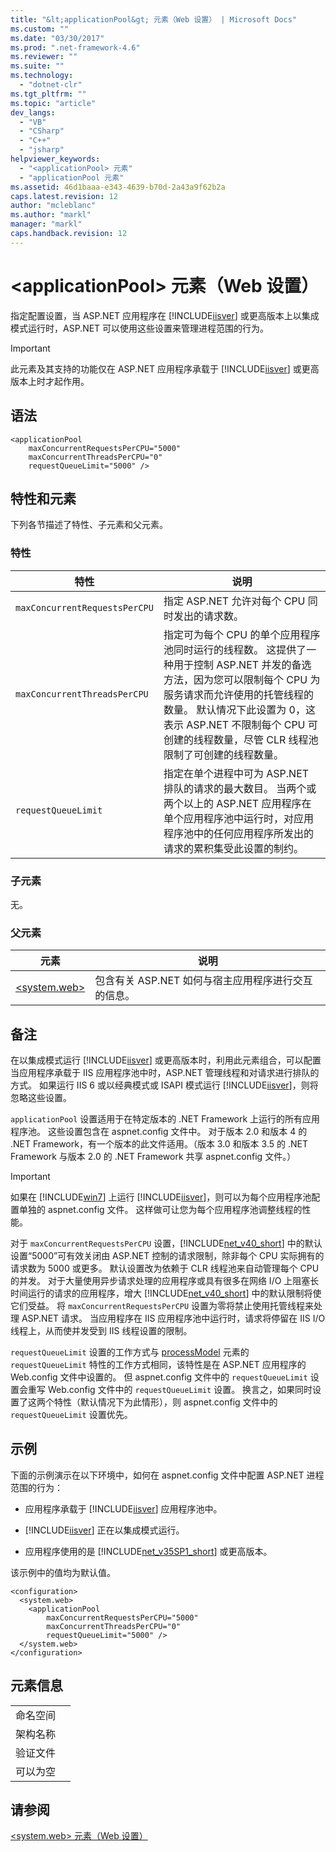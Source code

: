 ```yaml
---
title: "&lt;applicationPool&gt; 元素（Web 设置） | Microsoft Docs"
ms.custom: ""
ms.date: "03/30/2017"
ms.prod: ".net-framework-4.6"
ms.reviewer: ""
ms.suite: ""
ms.technology: 
  - "dotnet-clr"
ms.tgt_pltfrm: ""
ms.topic: "article"
dev_langs: 
  - "VB"
  - "CSharp"
  - "C++"
  - "jsharp"
helpviewer_keywords: 
  - "<applicationPool> 元素"
  - "applicationPool 元素"
ms.assetid: 46d1baaa-e343-4639-b70d-2a43a9f62b2a
caps.latest.revision: 12
author: "mcleblanc"
ms.author: "markl"
manager: "markl"
caps.handback.revision: 12
---
```

# &lt;applicationPool&gt; 元素（Web 设置）
指定配置设置，当 ASP.NET 应用程序在 [!INCLUDE[iisver](../../../../../includes/iisver-md.md)] 或更高版本上以集成模式运行时，ASP.NET 可以使用这些设置来管理进程范围的行为。  
  
> [!IMPORTANT]
>  此元素及其支持的功能仅在 ASP.NET 应用程序承载于 [!INCLUDE[iisver](../../../../../includes/iisver-md.md)] 或更高版本上时才起作用。  
  
## 语法  
  
```  
<applicationPool   
    maxConcurrentRequestsPerCPU="5000"   
    maxConcurrentThreadsPerCPU="0"   
    requestQueueLimit="5000" />  
```  
  
## 特性和元素  
 下列各节描述了特性、子元素和父元素。  
  
### 特性  
  
|特性|说明|  
|--------|--------|  
|`maxConcurrentRequestsPerCPU`|指定 ASP.NET 允许对每个 CPU 同时发出的请求数。|  
|`maxConcurrentThreadsPerCPU`|指定可为每个 CPU 的单个应用程序池同时运行的线程数。  这提供了一种用于控制 ASP.NET 并发的备选方法，因为您可以限制每个 CPU 为服务请求而允许使用的托管线程的数量。  默认情况下此设置为 0，这表示 ASP.NET 不限制每个 CPU 可创建的线程数量，尽管 CLR 线程池限制了可创建的线程数量。|  
|`requestQueueLimit`|指定在单个进程中可为 ASP.NET 排队的请求的最大数目。  当两个或两个以上的 ASP.NET 应用程序在单个应用程序池中运行时，对应用程序池中的任何应用程序所发出的请求的累积集受此设置的制约。|  
  
### 子元素  
 无。  
  
### 父元素  
  
|元素|说明|  
|--------|--------|  
|[\<system.web\>](../../../../../docs/framework/configure-apps/file-schema/web/system-web-element-web-settings.md)|包含有关 ASP.NET 如何与宿主应用程序进行交互的信息。|  
  
## 备注  
 在以集成模式运行 [!INCLUDE[iisver](../../../../../includes/iisver-md.md)] 或更高版本时，利用此元素组合，可以配置当应用程序承载于 IIS 应用程序池中时，ASP.NET 管理线程和对请求进行排队的方式。  如果运行 IIS 6 或以经典模式或 ISAPI 模式运行 [!INCLUDE[iisver](../../../../../includes/iisver-md.md)]，则将忽略这些设置。  
  
 `applicationPool` 设置适用于在特定版本的 .NET Framework 上运行的所有应用程序池。  这些设置包含在 aspnet.config 文件中。  对于版本 2.0 和版本 4 的 .NET Framework，有一个版本的此文件适用。（版本 3.0 和版本 3.5 的 .NET Framework 与版本 2.0 的 .NET Framework 共享 aspnet.config 文件。）  
  
> [!IMPORTANT]
>  如果在 [!INCLUDE[win7](../../../../../includes/win7-md.md)] 上运行 [!INCLUDE[iisver](../../../../../includes/iisver-md.md)]，则可以为每个应用程序池配置单独的 aspnet.config 文件。  这样做可让您为每个应用程序池调整线程的性能。  
  
 对于 `maxConcurrentRequestsPerCPU` 设置，[!INCLUDE[net_v40_short](../../../../../includes/net-v40-short-md.md)] 中的默认设置“5000”可有效关闭由 ASP.NET 控制的请求限制，除非每个 CPU 实际拥有的请求数为 5000 或更多。  默认设置改为依赖于 CLR 线程池来自动管理每个 CPU 的并发。  对于大量使用异步请求处理的应用程序或具有很多在网络 I\/O 上阻塞长时间运行的请求的应用程序，增大 [!INCLUDE[net_v40_short](../../../../../includes/net-v40-short-md.md)] 中的默认限制将使它们受益。  将 `maxConcurrentRequestsPerCPU` 设置为零将禁止使用托管线程来处理 ASP.NET 请求。  当应用程序在 IIS 应用程序池中运行时，请求将停留在 IIS I\/O 线程上，从而使并发受到 IIS 线程设置的限制。  
  
 `requestQueueLimit` 设置的工作方式与 [processModel](http://msdn.microsoft.com/zh-cn/4b8fe20e-74c8-4566-b72c-ce5f83c8e32d) 元素的 `requestQueueLimit` 特性的工作方式相同，该特性是在 ASP.NET 应用程序的 Web.config 文件中设置的。  但 aspnet.config 文件中的 `requestQueueLimit` 设置会重写 Web.config 文件中的 `requestQueueLimit` 设置。  换言之，如果同时设置了这两个特性（默认情况下为此情形），则 aspnet.config 文件中的 `requestQueueLimit` 设置优先。  
  
## 示例  
 下面的示例演示在以下环境中，如何在 aspnet.config 文件中配置 ASP.NET 进程范围的行为：  
  
-   应用程序承载于 [!INCLUDE[iisver](../../../../../includes/iisver-md.md)] 应用程序池中。  
  
-   [!INCLUDE[iisver](../../../../../includes/iisver-md.md)] 正在以集成模式运行。  
  
-   应用程序使用的是 [!INCLUDE[net_v35SP1_short](../../../../../includes/net-v35sp1-short-md.md)] 或更高版本。  
  
 该示例中的值均为默认值。  
  
```  
<configuration>  
  <system.web>  
    <applicationPool   
        maxConcurrentRequestsPerCPU="5000"  
        maxConcurrentThreadsPerCPU="0"   
        requestQueueLimit="5000" />  
  </system.web>  
</configuration>  
```  
  
## 元素信息  
  
|||  
|-|-|  
|命名空间||  
|架构名称||  
|验证文件||  
|可以为空||  
  
## 请参阅  
 [\<system.web\> 元素（Web 设置）](../../../../../docs/framework/configure-apps/file-schema/web/system-web-element-web-settings.md)